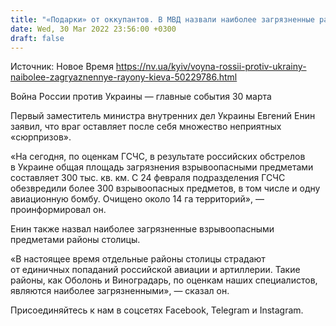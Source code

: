 ```yaml
---
title: "«Подарки» от оккупантов. В МВД назвали наиболее загрязненные районы Киева"
date: Wed, 30 Mar 2022 23:56:00 +0300
draft: false
---
```

Источник: Новое Время https://nv.ua/kyiv/voyna-rossii-protiv-ukrainy-naibolee-zagryaznennye-rayony-kieva-50229786.html


Война России против Украины — главные события 30 марта

 Первый заместитель министра внутренних дел Украины Евгений Енин заявил, что враг оставляет после себя множество неприятных «сюрпризов».

«На сегодня, по оценкам ГСЧС, в результате российских обстрелов в Украине общая площадь загрязнения взрывоопасными предметами составляет 300 тыс. кв. км. С 24 февраля подразделения ГСЧС обезвредили более 300 взрывоопасных предметов, в том числе и одну авиационную бомбу. Очищено около 14 га территорий», — проинформировал он.

Енин также назвал наиболее загрязненные взрывоопасными предметами районы столицы.

«В настоящее время отдельные районы столицы страдают от единичных попаданий российской авиации и артиллерии. Такие районы, как Оболонь и Виноградарь, по оценкам наших специалистов, являются наиболее загрязненными», — сказал он.

Присоединяйтесь к нам в соцсетях Facebook, Telegram и Instagram.
